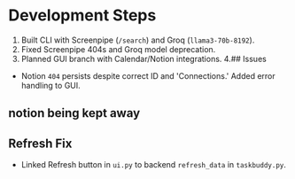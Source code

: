 # Development Steps

1. Built CLI with Screenpipe (`/search`) and Groq (`llama3-70b-8192`).
2. Fixed Screenpipe 404s and Groq model deprecation.
3. Planned GUI branch with Calendar/Notion integrations.
4.## Issues
- Notion `404` persists despite correct ID and 'Connections.' Added error handling to GUI.
## notion being kept away
## Refresh Fix
- Linked Refresh button in `ui.py` to backend `refresh_data` in `taskbuddy.py`.
